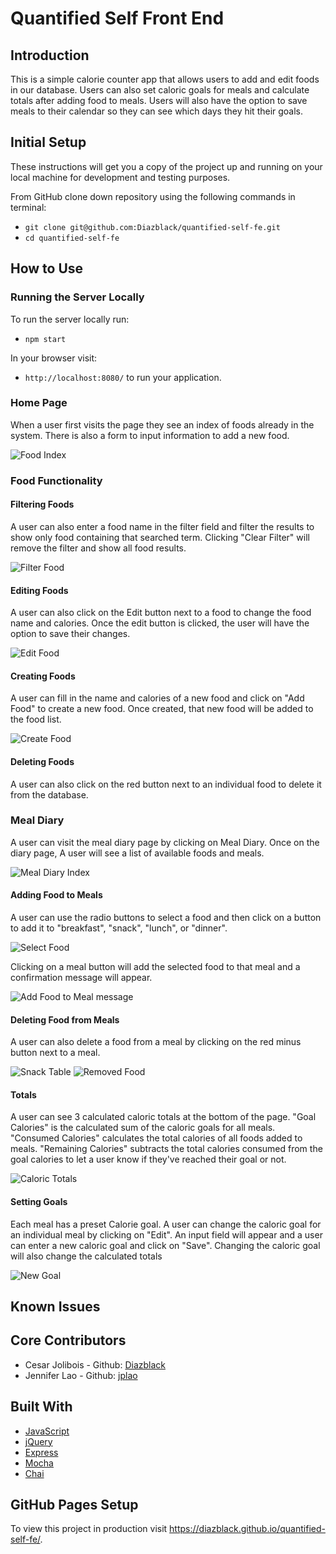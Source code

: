 # Quantified Self Front End

## Introduction
This is a simple calorie counter app that allows users to add and edit foods in our database.  Users can also set caloric goals for meals and calculate totals after adding food to meals. Users will also have the option to save meals to their calendar so they can see which days they hit their goals.

## Initial Setup

These instructions will get you a copy of the project up and running on your local machine for development and testing purposes.

From GitHub clone down repository using the following commands in terminal:
* `git clone git@github.com:Diazblack/quantified-self-fe.git`
* `cd quantified-self-fe`

## How to Use

### Running the Server Locally

To run the server locally run:
* `npm start`

In your browser visit:
* `http://localhost:8080/` to run your application.

### Home Page

When a user first visits the page they see an index of foods already in the system. There is also a form to input information to add a new food.

![Food Index](screenshots/FoodIndex.png)

### Food Functionality
#### Filtering Foods
A user can also enter a food name in the filter field and filter the results to show only food containing that searched term.  Clicking "Clear Filter" will remove the filter and show all food results.

![Filter Food](screenshots/FilterFood.png)

#### Editing Foods
A user can also click on the Edit button next to a food to change the food name and calories. Once the edit button is clicked, the user will have the option to save their changes.

![Edit Food](screenshots/editFoodInputFields.png)

#### Creating Foods
A user can fill in the name and calories of a new food and click on "Add Food" to create a new food.  Once created, that new food will be added to the food list.

![Create Food](screenshots/createFood.png)

#### Deleting Foods
A user can also click on the red button next to an individual food to delete it from the database.

### Meal Diary
A user can visit the meal diary page by clicking on Meal Diary.  Once on the diary page, A user will see a list of available foods and meals.

![Meal Diary Index](screenshots/diaryIndex.png)

#### Adding Food to Meals
A user can use the radio buttons to select a food and then click on a button to add it to "breakfast", "snack", "lunch", or "dinner".

![Select Food](screenshots/selectFood.png)

Clicking on a meal button will add the selected food to that meal and a confirmation message will appear.

![Add Food to Meal message](screenshots/addToMealMessage.png)

#### Deleting Food from Meals
A user can also delete a food from a meal by clicking on the red minus button next to a meal.

![Snack Table](screenshots/snackMeal.png) ![Removed Food](screenshots/removeFoodFromSnack.png)

#### Totals
A user can see 3 calculated caloric totals at the bottom of the page.  "Goal Calories" is the calculated sum of the caloric goals for all meals.  "Consumed Calories" calculates the total calories of all foods added to meals.  "Remaining Calories" subtracts the total calories consumed from the goal calories to let a user know if they've reached their goal or not.

![Caloric Totals](screenshots/totals.png)

#### Setting Goals
Each meal has a preset Calorie goal.  A user can change the caloric goal for an individual meal by clicking on "Edit".  An input field will appear and a user can enter a new caloric goal and click on "Save".  Changing the caloric goal will also change the calculated totals

![New Goal](screenshots/newGoal.png)

## Known Issues


## Core Contributors
* Cesar Jolibois - Github: [Diazblack](https://github.com/Diazblack)
* Jennifer Lao - Github: [jplao](https://www.github.com/jplao)

## Built With

* [JavaScript](https://www.javascript.com/)
* [jQuery](https://jquery.com/)
* [Express](https://expressjs.com/)
* [Mocha](https://mochajs.org/)
* [Chai](https://chaijs.com/)

## GitHub Pages Setup

To view this project in production visit <https://diazblack.github.io/quantified-self-fe/>.
